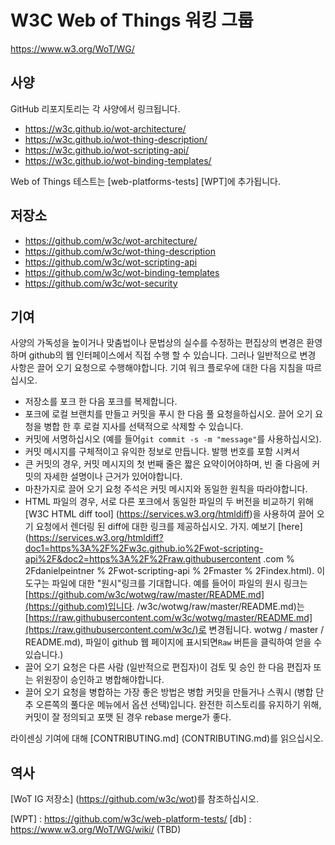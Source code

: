 # W3C Web of Things 워킹 그룹

https://www.w3.org/WoT/WG/

## 사양

GitHub 리포지토리는 각 사양에서 링크됩니다.

* https://w3c.github.io/wot-architecture/
* https://w3c.github.io/wot-thing-description/
* https://w3c.github.io/wot-scripting-api/
* https://w3c.github.io/wot-binding-templates/

Web of Things 테스트는 [web-platforms-tests] [WPT]에 추가됩니다.

## 저장소

* https://github.com/w3c/wot-architecture/
* https://github.com/w3c/wot-thing-description
* https://github.com/w3c/wot-scripting-api
* https://github.com/w3c/wot-binding-templates
* https://github.com/w3c/wot-security

## 기여

사양의 가독성을 높이거나 맞춤법이나 문법상의 실수를 수정하는 편집상의 변경은 환영하며 github의 웹 인터페이스에서 직접 수행 할 수 있습니다.
그러나 일반적으로 변경 사항은 끌어 오기 요청으로 수행해야합니다. 기여 워크 플로우에 대한 다음 지침을 따르십시오.
- 저장소를 포크 한 다음 포크를 복제합니다.
- 포크에 로컬 브랜치를 만들고 커밋을 푸시 한 다음 풀 요청을하십시오. 끌어 오기 요청을 병합 한 후 로컬 지사를 선택적으로 삭제할 수 있습니다.
- 커밋에 서명하십시오 (예를 들어`git commit -s -m "message"`를 사용하십시오).
- 커밋 메시지를 구체적이고 유익한 정보로 만듭니다. 발행 번호를 포함 시켜서
- 큰 커밋의 경우, 커밋 메시지의 첫 번째 줄은 짧은 요약이어야하며, 빈 줄 다음에 커밋의 자세한 설명이나 근거가 있어야합니다.
- 마찬가지로 끌어 오기 요청 주석은 커밋 메시지와 동일한 원칙을 따라야합니다.
- HTML 파일의 경우, 서로 다른 포크에서 동일한 파일의 두 버전을 비교하기 위해 [W3C HTML diff tool] (https://services.w3.org/htmldiff)을 사용하여 끌어 오기 요청에서 렌더링 된 diff에 대한 링크를 제공하십시오. 가지. 예보기 [here] (https://services.w3.org/htmldiff?doc1=https%3A%2F%2Fw3c.github.io%2Fwot-scripting-api%2F&doc2=https%3A%2F%2Fraw.githubusercontent .com % 2Fdanielpeintner % 2Fwot-scripting-api % 2Fmaster % 2Findex.html).
이 도구는 파일에 대한 "원시"링크를 기대합니다. 예를 들어이 파일의 원시 링크는 [https://github.com/w3c/wotwg/raw/master/README.md](https://github.com)입니다. /w3c/wotwg/raw/master/README.md)는 [https://raw.githubusercontent.com/w3c/wotwg/master/README.md](https://raw.githubusercontent.com/w3c/)로 변경됩니다. wotwg / master / README.md), 파일이 github 웹 페이지에 표시되면`Raw` 버튼을 클릭하여 얻을 수 있습니다.)
- 끌어 오기 요청은 다른 사람 (일반적으로 편집자)이 검토 및 승인 한 다음 편집자 또는 위원장이 승인하고 병합해야합니다.
- 끌어 오기 요청을 병합하는 가장 좋은 방법은 병합 커밋을 만들거나 스쿼시 (병합 단추 오른쪽의 풀다운 메뉴에서 옵션 선택)입니다. 완전한 히스토리를 유지하기 위해, 커밋이 잘 정의되고 포맷 된 경우 rebase merge가 좋다.

라이센싱 기여에 대해 [CONTRIBUTING.md] (CONTRIBUTING.md)를 읽으십시오.

## 역사

[WoT IG 저장소] (https://github.com/w3c/wot)를 참조하십시오.

[WPT] : https://github.com/w3c/web-platform-tests/
[db] : https://www.w3.org/WoT/WG/wiki/ (TBD)
